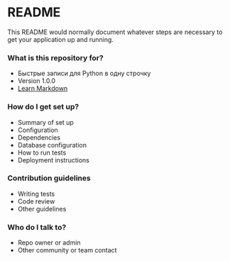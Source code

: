 # README #

This README would normally document whatever steps are necessary to get your application up and running.

### What is this repository for? ###

* Быстрые записи для Python в одну строчку 
* Version 1.0.0
* [Learn Markdown](https://bitbucket.org/tutorials/markdowndemo)

### How do I get set up? ###

* Summary of set up
* Configuration
* Dependencies
* Database configuration
* How to run tests
* Deployment instructions

### Contribution guidelines ###

* Writing tests
* Code review
* Other guidelines

### Who do I talk to? ###

* Repo owner or admin
* Other community or team contact